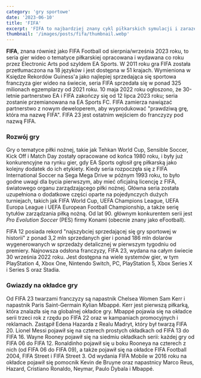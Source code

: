 ```yaml
---
category: 'gry sportowe'
date: '2023-06-10'
title: 'FIFA'
excerpt: 'FIFA to najbardziej znany cykl piłkarskich symulacji i zarazem jedna z najpopularniejszych serii sportowych w historii branży gier wideo. Seria ta została stworzona przez EA Sports i od lat cieszy się dużą popularnością wśród graczy na całym świecie.'
thumbnail: '/images/posts/fifa/thumbnail.webp'
---
```


**FIFA**, znana również jako FIFA Football od sierpnia/września 2023 roku, to seria gier wideo o tematyce piłkarskiej opracowana i wydawana co roku przez Electronic Arts pod szyldem EA Sports. W 2011 roku gra FIFA została przetłumaczona na 18 języków i jest dostępna w 51 krajach. Wymieniona w Księdze Rekordów Guiness'a jako najlepiej sprzedająca się sportowa franczyza gier wideo na świecie, seria FIFA sprzedała się w ponad 325 milionach egzemplarzy od 2021 roku. 10 maja 2022 roku ogłoszono, że 30-letnie partnerstwo EA i FIFA zakończy się od 12 lipca 2023 roku; seria zostanie przemianowana na EA Sports FC. FIFA zamierza nawiązać partnerstwo z nowym deweloperem, aby wyprodukować "prawdziwą grę, która ma nazwę FIFA". FIFA 23 jest ostatnim wejściem do franczyzy pod nazwą FIFA.

### Rozwój gry

Gry o tematyce piłki nożnej, takie jak Tehkan World Cup, Sensible Soccer, Kick Off i Match Day zostały opracowane od końca 1980 roku, i były już konkurencyjne na rynku gier, gdy EA Sports ogłosił grę piłkarską jako kolejny dodatek do ich etykiety. Kiedy seria rozpoczęła się z FIFA International Soccer na Sega Mega Drive w późnym 1993 roku, to było godne uwagi dla bycia pierwszym, aby mieć oficjalną licencję z FIFA, światowego organu zarządzającego piłki nożnej. Główna seria została uzupełniona o dodatkowe części oparte na pojedynczych dużych turniejach, takich jak FIFA World Cup, UEFA Champions League, UEFA Europa League i UEFA European Football Championship, a także serię tytułów zarządzania piłką nożną. Od lat 90. głównym konkurentem serii jest _Pro Evolution Soccer_ (PES) firmy Konami (obecnie znany jako eFootball).

FIFA 12 posiada rekord "najszybciej sprzedającej się gry sportowej w historii" z ponad 3,2 mln sprzedanych gier i ponad 186 mln dolarów wygenerowanych w sprzedaży detalicznej w pierwszym tygodniu od premiery. Najnowsza odsłona franczyzy, FIFA 23, wydana na całym świecie 30 września 2022 roku. Jest dostępna na wiele systemów gier, w tym PlayStation 4, Xbox One, Nintendo Switch, PC, PlayStation 5, Xbox Series X i Series S oraz Stadia.

### Gwiazdy na okładce gry

Od FIFA 23 twarzami franczyzy są napastnik Chelsea Women Sam Kerr i napastnik Paris Saint-Germain Kylian Mbappé. Kerr jest pierwszą piłkarką, która znalazła się na globalnej okładce gry. Mbappé pojawia się na okładce serii trzeci rok z rzędu po FIFA 22 oraz w kampaniach promocyjnych i reklamach. Zastąpił Edena Hazarda z Realu Madryt, który był twarzą FIFA 20. Lionel Messi pojawił się na czterech prostych okładkach od FIFA 13 do FIFA 16. Wayne Rooney pojawił się na siedmiu okładkach serii: każdej gry od FIFA 06 do FIFA 12. Ronaldinho pojawił się u boku Rooneya na czterech z nich (od FIFA 06 do FIFA 09), a także pojawił się na okładce FIFA Football 2004, FIFA Street i FIFA Street 3. Od wydania FIFA Mobile w 2016 roku na okładce pojawił się pomocnik Kevin de Bruyne oraz napastnicy Marco Reus, Hazard, Cristiano Ronaldo, Neymar, Paulo Dybala i Mbappé.
